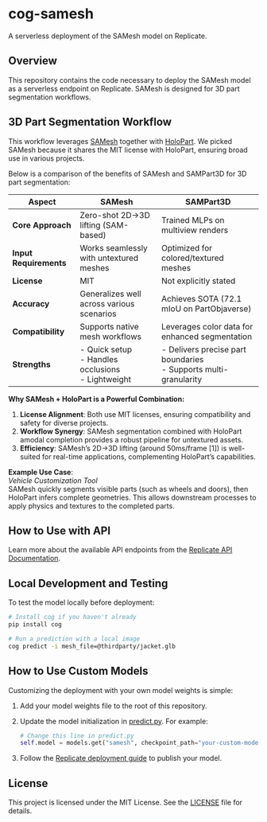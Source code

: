 # cog-samesh

A serverless deployment of the SAMesh model on Replicate.

## Overview

This repository contains the code necessary to deploy the SAMesh model as a serverless endpoint on Replicate. SAMesh is designed for 3D part segmentation workflows.

## 3D Part Segmentation Workflow

This workflow leverages [SAMesh](https://github.com/gtangg12/samesh) together with [HoloPart](https://vast-ai-research.github.io/HoloPart/). We picked SAMesh because it shares the MIT license with HoloPart, ensuring broad use in various projects.

Below is a comparison of the benefits of SAMesh and SAMPart3D for 3D part segmentation:

| Aspect                 | SAMesh                                                 | SAMPart3D                                                          |
| ---------------------- | ------------------------------------------------------ | ------------------------------------------------------------------ |
| **Core Approach**      | Zero-shot 2D→3D lifting (SAM-based)                    | Trained MLPs on multiview renders                                  |
| **Input Requirements** | Works seamlessly with untextured meshes                | Optimized for colored/textured meshes                              |
| **License**            | MIT                                                    | Not explicitly stated                                              |
| **Accuracy**           | Generalizes well across various scenarios              | Achieves SOTA (72.1 mIoU on PartObjaverse)                         |
| **Compatibility**      | Supports native mesh workflows                         | Leverages color data for enhanced segmentation                     |
| **Strengths**          | - Quick setup<br>- Handles occlusions<br>- Lightweight | - Delivers precise part boundaries<br>- Supports multi-granularity |

**Why SAMesh + HoloPart is a Powerful Combination:**

1. **License Alignment**: Both use MIT licenses, ensuring compatibility and safety for diverse projects.
2. **Workflow Synergy**: SAMesh segmentation combined with HoloPart amodal completion provides a robust pipeline for untextured assets.
3. **Efficiency**: SAMesh’s 2D→3D lifting (around 50ms/frame [1]) is well-suited for real-time applications, complementing HoloPart’s capabilities.

**Example Use Case**:  
_Vehicle Customization Tool_  
SAMesh quickly segments visible parts (such as wheels and doors), then HoloPart infers complete geometries. This allows downstream processes to apply physics and textures to the completed parts.

## How to Use with API

Learn more about the available API endpoints from the [Replicate API Documentation](https://replicate.com/hardikdava/rf-detr/api).

## Local Development and Testing

To test the model locally before deployment:

```bash
# Install cog if you haven't already
pip install cog

# Run a prediction with a local image
cog predict -i mesh_file=@thirdparty/jacket.glb
```

## How to Use Custom Models

Customizing the deployment with your own model weights is simple:

1. Add your model weights file to the root of this repository.
2. Update the model initialization in [predict.py](predict.py). For example:

   ```python
   # Change this line in predict.py
   self.model = models.get("samesh", checkpoint_path="your-custom-model.pth")
   ```

3. Follow the [Replicate deployment guide](https://replicate.com/docs/guides/deploy-a-custom-model) to publish your model.

## License

This project is licensed under the MIT License. See the [LICENSE](https://github.com/V-Sekai-fire/cog-samesh/blob/main/LICENSE) file for details.
